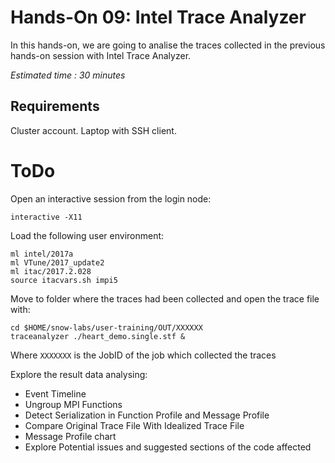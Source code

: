 # Hands-On 09: Intel Trace Analyzer
In this hands-on, we are going to analise the traces collected in the previous hands-on session with Intel Trace Analyzer.

*Estimated time : 30 minutes*

## Requirements
Cluster account.
Laptop with SSH client.

# ToDo
Open an interactive session from the login node:

```
interactive -X11
```

Load the following user environment:

```
ml intel/2017a
ml VTune/2017_update2
ml itac/2017.2.028
source itacvars.sh impi5
```

Move to folder where the traces had been collected and open the trace file with:

```
cd $HOME/snow-labs/user-training/OUT/XXXXXX
traceanalyzer ./heart_demo.single.stf &
```

Where ```XXXXXXX``` is the JobID of the job which collected the traces

Explore the result data analysing:
* Event Timeline 
* Ungroup MPI Functions
* Detect Serialization in Function Profile and Message Profile
* Compare Original Trace File With Idealized Trace File
* Message Profile chart
* Explore Potential issues and suggested sections of the code affected

